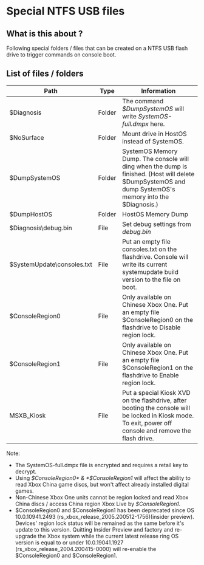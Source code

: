 <!-- TITLE: Special Ntfs Usb Files -->
<!-- SUBTITLE: A quick summary of Special Ntfs Usb Files -->

# Special NTFS USB files
## What is this about ?

Following special folders / files that can be created on a NTFS USB
flash drive to trigger commands on console boot.

## List of files / folders

| Path                        | Type   | Information                                                                                                                                               |
| --------------------------- | ------ | --------------------------------------------------------------------------------------------------------------------------------------------------------- |
| $Diagnosis                  | Folder | The command *$DumpSystemOS* will write *SystemOS-full.dmpx* here.                                                                                         |
| $NoSurface                  | Folder | Mount drive in HostOS instead of SystemOS.                                                                                                                |
| $DumpSystemOS               | Folder | SystemOS Memory Dump. The console will ding when the dump is finished. (Host will delete $DumpSystemOS and dump SystemOS's memory into the $Diagnosis.)   |
| $DumpHostOS                 | Folder | HostOS Memory Dump                                                                                                                                        |
| $Diagnosis\\debug.bin       | File   | Set debug settings from *debug.bin*                                                                                                                       |
| $SystemUpdate\\consoles.txt | File   | Put an empty file consoles.txt on the flashdrive. Console will write its current systemupdate build version to the file on boot. |
| $ConsoleRegion0             | File   | Only available on Chinese Xbox One. Put an empty file $ConsoleRegion0 on the flashdrive to Disable region lock.|
| $ConsoleRegion1             | File   | Only available on Chinese Xbox One. Put an empty file $ConsoleRegion1 on the flashdrive to Enable region lock.|
| MSXB_Kiosk                 | File   | Put a special Kiosk XVD on the flashdrive, after booting the console will be locked in Kiosk mode. To exit, power off console and remove the flash drive. |

Note: 
+ The SystemOS-full.dmpx file is encrypted and requires a retail key
to decrypt.
+ Using *$ConsoleRegion0* & *$ConsoleRegion1* will affect the ability to read Xbox China game discs, but won't affect already installed digital games.
+ Non-Chinese Xbox One units cannot be region locked and read Xbox China discs / access China region Xbox Live by *$ConsoleRegion1*.
+ $ConsoleRegion0 and $ConsoleRegion1 has been deprecated since OS 10.0.10941.2493 (rs_xbox_release_2005.200512-1756)(insider preview). Devices' region lock status will be remained as the same before it's update to this version. Quitting Insider Preview and factory and re-upgrade the Xbox system while the current latest release ring OS version is equal to or under 10.0.19041.1927 (rs_xbox_release_2004.200415-0000) will re-enable the $ConsoleRegion0 and $ConsoleRegion1.
